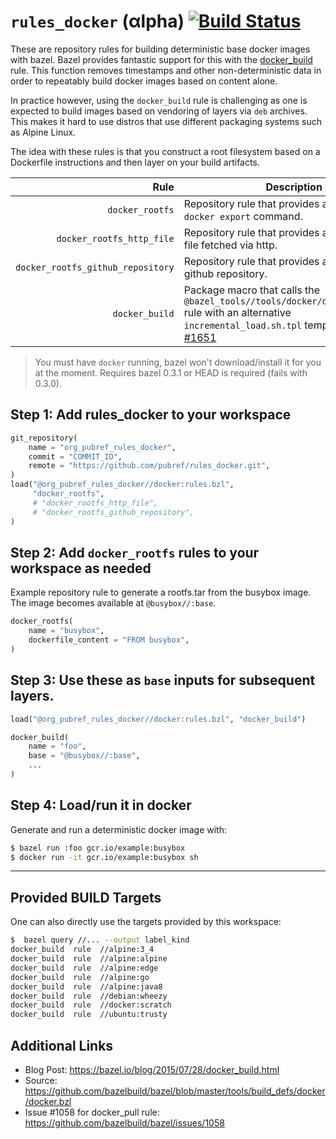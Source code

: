 # `rules_docker` (αlpha) [![Build Status](https://travis-ci.org/pubref/rules_docker.svg?branch=master)](https://travis-ci.org/pubref/rules_docker)

These are repository rules for building deterministic base docker
images with bazel.  Bazel provides fantastic support for this with the
[docker_build](https://bazel.io/docs/be/docker.html) rule.  This function removes timestamps and other
non-deterministic data in order to repeatably build docker images
based on content alone.

In practice however, using the `docker_build` rule is challenging as
one is expected to build images based on vendoring of layers via `deb`
archives.  This makes it hard to use distros that use different
packaging systems such as Alpine Linux.

The idea with these rules is that you construct a root filesystem
based on a Dockerfile instructions and then layer on your build
artifacts.

| Rule | Description |
| ---: | ---- |
| `docker_rootfs` | Repository rule that provides a rootfs from the `docker export` command. |
| `docker_rootfs_http_file` | Repository rule that provides a rootfs from a file fetched via http. |
| `docker_rootfs_github_repository` | Repository rule that provides a rootfs from a github repository. |
| `docker_build` | Package macro that calls the `@bazel_tools//tools/docker/docker_build.bzl` rule with an alternative `incremental_load.sh.tpl` template file. See [#1651](https://github.com/bazelbuild/bazel/issues/1651) |

> You must have `docker` running, bazel won't download/install it for
> you at the moment.  Requires bazel 0.3.1 or HEAD is required (fails
> with 0.3.0).

## Step 1: Add rules_docker to your workspace

```python
git_repository(
    name = "org_pubref_rules_docker",
    commit = "COMMIT_ID",
    remote = "https://github.com/pubref/rules_docker.git",
)
load("@org_pubref_rules_docker//docker:rules.bzl",
     "docker_rootfs",
     # "docker_rootfs_http_file",
     # "docker_rootfs_github_repository",
)
```

## Step 2: Add `docker_rootfs` rules to your workspace as needed

Example repository rule to generate a rootfs.tar from the busybox
image.  The image becomes available at `@busybox//:base`.

```python
docker_rootfs(
    name = "busybox",
    dockerfile_content = "FROM busybox",
)
```

## Step 3: Use these as `base` inputs for subsequent layers.

```python
load("@org_pubref_rules_docker//docker:rules.bzl", "docker_build")

docker_build(
    name = "foo",
    base = "@busybox//:base",
    ...
)
```

## Step 4: Load/run it in docker

Generate and run a deterministic docker image with:

```sh
$ bazel run :foo gcr.io/example:busybox
$ docker run -it gcr.io/example:busybox sh
```

---

## Provided BUILD Targets

One can also directly use the targets provided by this workspace:

```sh
$  bazel query //... --output label_kind
docker_build  rule  //alpine:3_4
docker_build  rule  //alpine:alpine
docker_build  rule  //alpine:edge
docker_build  rule  //alpine:go
docker_build  rule  //alpine:java8
docker_build  rule  //debian:wheezy
docker_build  rule  //docker:scratch
docker_build  rule  //ubuntu:trusty
```

## Additional Links

* Blog Post: https://bazel.io/blog/2015/07/28/docker_build.html
* Source: https://github.com/bazelbuild/bazel/blob/master/tools/build_defs/docker/docker.bzl
* Issue #1058 for docker_pull rule: https://github.com/bazelbuild/bazel/issues/1058
